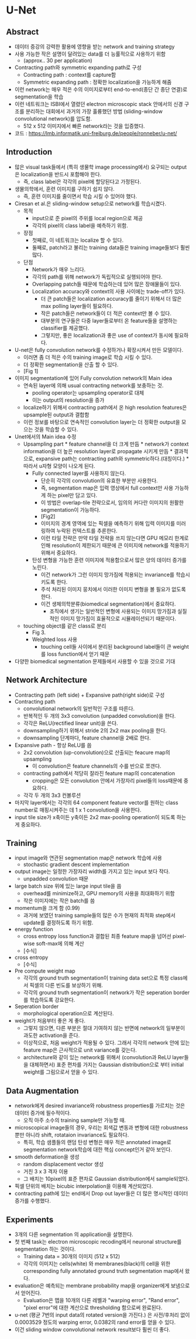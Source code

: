 
# U-Net

## Abstract

* 데이터 증강의 강력한 활용에 영향을 받는 network and training strategy
* 사용 가능한 작은 설명이 달려있는 data를 더 능률적으로 사용하기 위함
    * (approx.. 30 per application)
* Contracting path와 symmetric expanding path로 구성
    * Contracting path : context를 capture함
    * Symmetric expanding path : 정확한 localization을 가능하게 해줌
* 이런 network는 매우 적은 수의 이미지로부터 end-to-end(종단 간 종단 연결)로 segmentation을 학습
* 이런 네트워크는 ISBI에서 열렸던 electron microscopic stack 안에서의 신경 구조를 분리하는 대회에서 과거의 가장 훌륭했던 방법 (sliding-window convolutional network)를 압도함.
    * 512 x 512 이미지에서 빠른 network라는 것을 입증했다.
* 코드 : https://lmb.informatik.uni-freiburg.de/people/ronneber/u-net/

## Introduction

* 많은 visual task들에서 (특히 생물학 image processing에서) 요구되는 output은 localization을 반드시 포함해야 한다.
    * 즉, class label은 각각의 pixel에 할당된다고 가정된다.
* 생물의학에서, 훈련 이미지를 구하기 쉽지 않다.
    * 즉, 훈련 이미지를 줄이면서 학습 시킬 수 있어야 했다.
* Ciresan et al.은 sliding-window setup으로 network를 학습시켰다.
    * 목적
        * input으로 준 pixel의 주위를 local region으로 제공
        * 각각의 pixel의 class label을 예측하기 위함.
    * 장점
        * 첫째로, 이 네트워크는 localize 할 수 있다.
        * 둘째로, patch라고 불리는 training data들은 training image들보다 훨씬 많다.
    * 단점
        * Network가 매우 느리다.
        * 각각의 path를 위해 network가 독립적으로 실행되어야 한다.
        * Overlapping patch들 때문에 학습하는데 있어 많은 장애물들이 있다.
        * Localization accuracy와 context의 사용 사이에는 trade-off가 있다.
            * 더 큰 patch들은 localization accuracy를 줄이기 위해서 더 많은 max polling layer들이 필요하다.
            * 작은 patch들은 network들이 더 적은 context만 볼 수 있다.
            * 대부분의 연구들은 다중 layer들로부터 온 feature들을 설명하는 classifier를 제공했다.
            * 그렇지만, 좋은 localization과 좋은 use of context가 동시에 필요하다.
* U-net은 fully convolution network를 수정하거나 확장시켜서 만든 모델이다.
    * 이러면 좀 더 적은 수의 training image로 학습 시킬 수 있다.
    * 더 정확한 segmentation을 산출 할 수 있다.
    * [Fig 1]
* 이미지 segmentation에 있어 Fully convolution network의 Main idea
    * 연속된 layer에 의해 usual contracting network를 보충하는 것.
        * pooling operator는 upsampling operator로 대체
        * 이는 output의 resolution을 증가
    * localize하기 위해서 contracting path에서 온 high resolution features은 upsample된 output과 결합함
    * 이런 정보를 바탕으로 연속적인 convolution layer는 더 정확한 output을 모으는 것을 학습할 수 있다.
* Unet에서의 Main idea 수정
    * Upsampling part 
            * feature channel을 더 크게 만듬
                * network가 context information을 더 높은 resolution layer로 propagate 시키게 만듬
            * 결과적으로, expansive path는 contracting path와 symmetric하다.(대칭이다.) 
            * 따라서 u자형 모양이 나오게 된다.
        * Fully connected layer를 사용하지 않는다.
            * 단순히 각각의 convolution의 유효한 부분만 사용한다.
            * 즉, segmentation map은 입력 영상에서 full context만 사용 가능하게 하는 pixel만 담고 있다.
            * 이 방법은 overlap-tile 전략으로서, 임의의 커다란 이미지의 원활한 segmentation이 가능하다.
            * [Fig2]
            * 이미지의 경계 영역에 있는 픽셀을 예측하기 위해 입력 이미지를 미러링하여 누락된 컨텍스트를 추론한다.
            * 이런 타일 전략은 만약 타일 전략을 쓰지 않는다면 GPU 메모리 한계로 인해 resolution이 제한되기 때문에 큰 이미지에 network를 적용하기 위해서 중요하다.
        * 탄성 변형을 가능한 훈련 이미지에 적용함으로서 많은 양의 데이터 증가를 노린다.
            * 이건 network가 그런 이미지 망가짐에 적용되는 invariance를 학습시키도록 한다.
            * 주석 처리된 이미지 뭉치에서 이러한 이미지 변형을 볼 필요가 없도록 한다.
            * 이건 생체의학분류(biomedical segmentation)에서 중요하다.
                * 조직에서 생기는 일반적인 변형에 사용되는 이미지 망가짐과 실질적인 이미지 망가짐이 효율적으로 시뮬레이션되기 때문이다.
    * touching object를 같은 class로 분리
        * Fig 3.
        * Weighted loss 사용
            * touching cell들 사이에서 분리된 background label들이 큰 weight를 loss function에서 얻기 때문
* 다양한 biomedical segmentation 문제들에서 사용할 수 있을 것으로 기대

## Network Architecture
* Contracting path (left side) + Expansive path(right side)로 구성
* Contracting path
    * convolutional network의 일반적인 구조를 따른다.
    * 반복적인 두 개의 3x3 convolution (unpadded convolution)을 한다.
    * 각각은 ReLU(rectified linear unit)을 쓴다.
    * downsampling하기 위해서 stride 2의 2x2 max pooling을 한다. 
    * downsampling 단계마다, feature channel을 2배로 한다.
* Expansive path - 항상 ReLU를 씀
    * 2x2 convolution (up-convolution)으로 산출되는 feacure map의 upsampling
        * 이 convolution은 feature channels의 수를 반으로 쪼갠다.
    * contracting path에서 적당히 잘라진 feature map의 concatenation
        * cropping은 모든 convolution 안에서 가장자리 pixel들의 loss때문에 중요하다.
    * 각각 두 개의 3x3 컨볼루션
* 마지막 layer에서는 각각의 64 component feature vector를 원하는 class number로 매핑시켜주는 데 1 x 1 convolution을 사용한다.
* input tile size가 x축이든 y축이든 2x2 max-pooling operation이 되도록 하는 게 중요하다.  

## Training
* input image와 연관된 segmentation map은 network 학습에 사용
    * stochastic gradient descent implementation
* output image는 일정한 가장자리 width를 가지고 있는 input 보다 작다.
    * unpadded convolution 때문
* large batch size 위에 있는 large input tile을 씀
    * overhead를 minimize하고, GPU memory의 사용을 최대화하기 위함
    * 작은 이미지에는 작은 batch를 씀
* momentum을 크게 함 (0.99)
    * 과거에 보였던 training sample들의 많은 수가 현재의 최적화 step에서 update를 결정하도록 하기 위함.
* energy function
    * cross entropy loss function과 결합된 최종 feature map을 넘어선 pixel-wise soft-max에 의해 계산
    * [수식]
* cross entropy
    * [수식]
* Pre compute weight map
    * 각각의 ground truth segmentation이 training data set으로 특정 class에서 픽셀의 다른 빈도를 보상하기 위해.
    * 각각의 ground truth segmentation이 network가 작은 seperation border를 학습하도록 강요한다.
* Seperation border
    * morphological operation으로 계산된다.
* weight가 처음부터 좋은 게 좋다.
    * 그렇지 않으면, 다른 부분은 절대 기여하지 않는 반면에 network의 일부분이 과도한 activation을 준다.
    * 이상적으로, 처음 weight가 적용될 수 있다. 그래서 각각의 network 안에 있는 feature map은 근사적으로 unit variance를 갖는다.
    * architecture와 같이 있는 network를 위해서 (convolution과 ReLU layer들을 대체하면서) 표준 편차를 가지는 Gaussian distribution으로 부터 initial weight를 그림으로서 얻을 수 있다.

## Data Augmentation
* network에게 desired invariance와 robustness properties를 가르치는 것은 데이터 증가에 필수적이다.
    * 오직 아주 소수의 training sample만 가능할 때.
* microscopical image들의 경우, 우리는 회색값 변동과 변형에 대한 robustness 뿐만 아니라 shift, rotataion invariance도 필요하다.
    * 특히, 학습 샘플들의 랜덤 탄성 변형은 매우 적은 annotated image로 segmentation network학습에 대한 핵심 concept인거 같아 보인다.
* smooth deformation을 생성
    * random displacement vector 생성 
    * 거친 3 x 3 격자 이용
    * 그 배치는 10pixel의 표준 편차로 Gaussian distribution에서 sample되었다.
* 픽셀 단위의 배치는 bicubic interpolation을 이용해 계산되었다.
* contracting path에 있는 end에서 Drop out layer들은 더 많은 명시적인 데이터 증가를 수행했다.


## Experiments
* 3개의 다른 segmentation 의 application을 설명한다.
* 첫 번째 task는 electron microscopic recoding에서 neuronal structure를 segmentation 하는 것이다.
    * Training data = 30개의 이미지 (512 x 512)
    * 각각의 이미지는 cells(white) 와 membranes(black)의 cell을 위한 corresponding fully annotated ground truth segmentation map에서 왔다.
* evaluation은 예측되는 membrane probability map을 organizer에게 보냄으로서 얻어진다.
    * Evaluation은 맵을 10개의 다른 레벨과 "warping error", "Rand error", "pixel error"에 대한 계산으로 thresholding 함으로써 완료된다.
* u-net (평균 7번의 input data의 rotated version을 가진다.) 은 사전/후처리 없이 0.0003529 정도의 warping error, 0.0382의 rand error를 얻을 수 있다.
* 이건 sliding window convolutional network result보다 훨씬 더 좋다.
